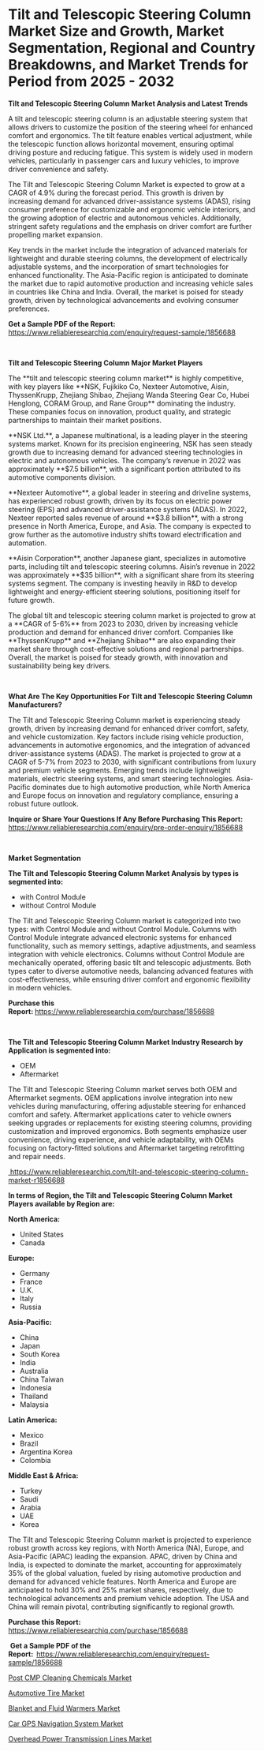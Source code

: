 <p><h1>Tilt and Telescopic Steering Column Market Size and Growth, Market Segmentation, Regional and Country Breakdowns, and Market Trends for Period from 2025 -  2032</h1></p><p><strong>Tilt and Telescopic Steering Column Market Analysis and Latest Trends</strong></p>
<p><p>A tilt and telescopic steering column is an adjustable steering system that allows drivers to customize the position of the steering wheel for enhanced comfort and ergonomics. The tilt feature enables vertical adjustment, while the telescopic function allows horizontal movement, ensuring optimal driving posture and reducing fatigue. This system is widely used in modern vehicles, particularly in passenger cars and luxury vehicles, to improve driver convenience and safety.</p><p>The Tilt and Telescopic Steering Column Market is expected to grow at a CAGR of 4.9% during the forecast period. This growth is driven by increasing demand for advanced driver-assistance systems (ADAS), rising consumer preference for customizable and ergonomic vehicle interiors, and the growing adoption of electric and autonomous vehicles. Additionally, stringent safety regulations and the emphasis on driver comfort are further propelling market expansion.</p><p>Key trends in the market include the integration of advanced materials for lightweight and durable steering columns, the development of electrically adjustable systems, and the incorporation of smart technologies for enhanced functionality. The Asia-Pacific region is anticipated to dominate the market due to rapid automotive production and increasing vehicle sales in countries like China and India. Overall, the market is poised for steady growth, driven by technological advancements and evolving consumer preferences.</p></p>
<p><strong>Get a Sample PDF of the Report:&nbsp;</strong> <a href="https://www.reliableresearchiq.com/enquiry/request-sample/1856688?utm_campaign=1876&utm_medium=2&utm_source=Github&utm_content=ia&utm_term=22012025&utm_id=tilt-and-telescopic-steering-column">https://www.reliableresearchiq.com/enquiry/request-sample/1856688</a></p>
<p>&nbsp;</p>
<p><strong>Tilt and Telescopic Steering Column Major Market Players</strong></p>
<p><p>The **tilt and telescopic steering column market** is highly competitive, with key players like **NSK, Fujikiko Co, Nexteer Automotive, Aisin, ThyssenKrupp, Zhejiang Shibao, Zhejiang Wanda Steering Gear Co, Hubei Henglong, CORAM Group, and Rane Group** dominating the industry. These companies focus on innovation, product quality, and strategic partnerships to maintain their market positions.</p><p>**NSK Ltd.**, a Japanese multinational, is a leading player in the steering systems market. Known for its precision engineering, NSK has seen steady growth due to increasing demand for advanced steering technologies in electric and autonomous vehicles. The company’s revenue in 2022 was approximately **$7.5 billion**, with a significant portion attributed to its automotive components division.</p><p>**Nexteer Automotive**, a global leader in steering and driveline systems, has experienced robust growth, driven by its focus on electric power steering (EPS) and advanced driver-assistance systems (ADAS). In 2022, Nexteer reported sales revenue of around **$3.8 billion**, with a strong presence in North America, Europe, and Asia. The company is expected to grow further as the automotive industry shifts toward electrification and automation.</p><p>**Aisin Corporation**, another Japanese giant, specializes in automotive parts, including tilt and telescopic steering columns. Aisin’s revenue in 2022 was approximately **$35 billion**, with a significant share from its steering systems segment. The company is investing heavily in R&D to develop lightweight and energy-efficient steering solutions, positioning itself for future growth.</p><p>The global tilt and telescopic steering column market is projected to grow at a **CAGR of 5-6%** from 2023 to 2030, driven by increasing vehicle production and demand for enhanced driver comfort. Companies like **ThyssenKrupp** and **Zhejiang Shibao** are also expanding their market share through cost-effective solutions and regional partnerships. Overall, the market is poised for steady growth, with innovation and sustainability being key drivers.</p></p>
<p>&nbsp;</p>
<p><strong>What Are The Key Opportunities For Tilt and Telescopic Steering Column Manufacturers?</strong></p>
<p><p>The Tilt and Telescopic Steering Column market is experiencing steady growth, driven by increasing demand for enhanced driver comfort, safety, and vehicle customization. Key factors include rising vehicle production, advancements in automotive ergonomics, and the integration of advanced driver-assistance systems (ADAS). The market is projected to grow at a CAGR of 5-7% from 2023 to 2030, with significant contributions from luxury and premium vehicle segments. Emerging trends include lightweight materials, electric steering systems, and smart steering technologies. Asia-Pacific dominates due to high automotive production, while North America and Europe focus on innovation and regulatory compliance, ensuring a robust future outlook.</p></p>
<p><strong>Inquire or Share Your Questions If Any Before Purchasing This Report:</strong> <a href="https://www.reliableresearchiq.com/enquiry/pre-order-enquiry/1856688?utm_campaign=1876&utm_medium=2&utm_source=Github&utm_content=ia&utm_term=22012025&utm_id=tilt-and-telescopic-steering-column">https://www.reliableresearchiq.com/enquiry/pre-order-enquiry/1856688</a></p>
<p>&nbsp;</p>
<p><strong>Market Segmentation</strong></p>
<p><strong>The Tilt and Telescopic Steering Column Market Analysis by types is segmented into:</strong></p>
<p><ul><li>with Control Module</li><li>without Control Module</li></ul></p>
<p><p>The Tilt and Telescopic Steering Column market is categorized into two types: with Control Module and without Control Module. Columns with Control Module integrate advanced electronic systems for enhanced functionality, such as memory settings, adaptive adjustments, and seamless integration with vehicle electronics. Columns without Control Module are mechanically operated, offering basic tilt and telescopic adjustments. Both types cater to diverse automotive needs, balancing advanced features with cost-effectiveness, while ensuring driver comfort and ergonomic flexibility in modern vehicles.</p></p>
<p><strong>Purchase this Report:&nbsp;</strong><a href="https://www.reliableresearchiq.com/purchase/1856688?utm_campaign=1876&utm_medium=2&utm_source=Github&utm_content=ia&utm_term=22012025&utm_id=tilt-and-telescopic-steering-column">https://www.reliableresearchiq.com/purchase/1856688</a></p>
<p>&nbsp;</p>
<p><strong>The Tilt and Telescopic Steering Column Market Industry Research by Application is segmented into:</strong></p>
<p><ul><li>OEM</li><li>Aftermarket</li></ul></p>
<p><p>The Tilt and Telescopic Steering Column market serves both OEM and Aftermarket segments. OEM applications involve integration into new vehicles during manufacturing, offering adjustable steering for enhanced comfort and safety. Aftermarket applications cater to vehicle owners seeking upgrades or replacements for existing steering columns, providing customization and improved ergonomics. Both segments emphasize user convenience, driving experience, and vehicle adaptability, with OEMs focusing on factory-fitted solutions and Aftermarket targeting retrofitting and repair needs.</p></p>
<p><a href="https://www.reliableresearchiq.com/tilt-and-telescopic-steering-column-market-r1856688?utm_campaign=1876&utm_medium=2&utm_source=Github&utm_content=ia&utm_term=22012025&utm_id=tilt-and-telescopic-steering-column">&nbsp;https://www.reliableresearchiq.com/tilt-and-telescopic-steering-column-market-r1856688</a></p>
<p><strong>In terms of Region, the Tilt and Telescopic Steering Column Market Players available by Region are:</strong></p>
<p>
    <p> <strong> North America: </strong>
        <ul>
            <li>United States</li>
            <li>Canada</li>
        </ul>
        </p> 
    <p> <strong> Europe: </strong>
        <ul>
            <li>Germany</li>
            <li>France</li>
            <li>U.K.</li>
            <li>Italy</li>
            <li>Russia</li>
        </ul>
        </p> 
    <p> <strong> Asia-Pacific: </strong>
        <ul>
            <li>China</li>
            <li>Japan</li>
            <li>South Korea</li>
            <li>India</li>
            <li>Australia</li>
            <li>China Taiwan</li>
            <li>Indonesia</li>
            <li>Thailand</li>
            <li>Malaysia</li>
        </ul>
        </p> 
    <p> <strong> Latin America: </strong>
        <ul>
            <li>Mexico</li>
            <li>Brazil</li>
            <li>Argentina Korea</li>
            <li>Colombia</li>
        </ul>
        </p> 
    <p> <strong> Middle East & Africa: </strong>
        <ul>
            <li>Turkey</li>
            <li>Saudi</li>
            <li>Arabia</li>
            <li>UAE</li>
            <li>Korea</li>
        </ul>
    </p>
    </p>
<p><p>The Tilt and Telescopic Steering Column market is projected to experience robust growth across key regions, with North America (NA), Europe, and Asia-Pacific (APAC) leading the expansion. APAC, driven by China and India, is expected to dominate the market, accounting for approximately 35% of the global valuation, fueled by rising automotive production and demand for advanced vehicle features. North America and Europe are anticipated to hold 30% and 25% market shares, respectively, due to technological advancements and premium vehicle adoption. The USA and China will remain pivotal, contributing significantly to regional growth.</p></p>
<p><strong>Purchase this Report: </strong><a href="https://www.reliableresearchiq.com/purchase/1856688?utm_campaign=1876&utm_medium=2&utm_source=Github&utm_content=ia&utm_term=22012025&utm_id=tilt-and-telescopic-steering-column">https://www.reliableresearchiq.com/purchase/1856688</a></p>
<p>&nbsp;<strong>Get a Sample PDF of the Report:&nbsp;&nbsp;</strong><a href="https://www.reliableresearchiq.com/enquiry/request-sample/1856688?utm_campaign=1876&utm_medium=2&utm_source=Github&utm_content=ia&utm_term=22012025&utm_id=tilt-and-telescopic-steering-column">https://www.reliableresearchiq.com/enquiry/request-sample/1856688</a></p>
<p><strong></strong></p>
<p><p><a href="https://www.linkedin.com/pulse/evolution-post-cmp-cleaning-chemicals-market-key-shifts-from-2025-lc1pe?utm_campaign=1876&utm_medium=2&utm_source=Github&utm_content=ia&utm_term=22012025&utm_id=tilt-and-telescopic-steering-column">Post CMP Cleaning Chemicals Market</a></p><p><a href="https://github.com/dolorespeddico90/Market-Research-Report-List-1/blob/main/automotive-tire-market.md?utm_campaign=1876&utm_medium=2&utm_source=Github&utm_content=ia&utm_term=22012025&utm_id=tilt-and-telescopic-steering-column">Automotive Tire Market</a></p><p><a href="https://www.linkedin.com/pulse/comprehensive-blanket-fluid-warmers-market-overview-emerging-z4d7f?utm_campaign=1876&utm_medium=2&utm_source=Github&utm_content=ia&utm_term=22012025&utm_id=tilt-and-telescopic-steering-column">Blanket and Fluid Warmers Market</a></p><p><a href="https://github.com/krinerstormy331/Market-Research-Report-List-1/blob/main/car-gps-navigation-system-market.md?utm_campaign=1876&utm_medium=2&utm_source=Github&utm_content=ia&utm_term=22012025&utm_id=tilt-and-telescopic-steering-column">Car GPS Navigation System Market</a></p><p><a href="https://www.linkedin.com/pulse/in-depth-overhead-power-transmission-lines-market-study-7f1nc?utm_campaign=1876&utm_medium=2&utm_source=Github&utm_content=ia&utm_term=22012025&utm_id=tilt-and-telescopic-steering-column">Overhead Power Transmission Lines Market</a></p></p>